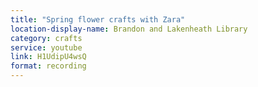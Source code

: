 ```yaml
---
title: "Spring flower crafts with Zara"
location-display-name: Brandon and Lakenheath Library
category: crafts
service: youtube
link: H1UdipU4wsQ
format: recording
---
```

